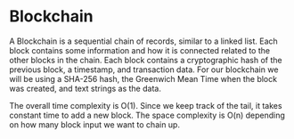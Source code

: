 # Blockchain

A Blockchain is a sequential chain of records, similar to a linked list. Each block contains some information and how it is connected related to the other blocks in the chain. Each block contains a cryptographic hash of the previous block, a timestamp, and transaction data. For our blockchain we will be using a SHA-256 hash, the Greenwich Mean Time when the block was created, and text strings as the data.

The overall time complexity is O(1). Since we keep track of the tail, it takes constant time to add a new block. The space complexity is O(n) depending on how many block input we want to chain up.